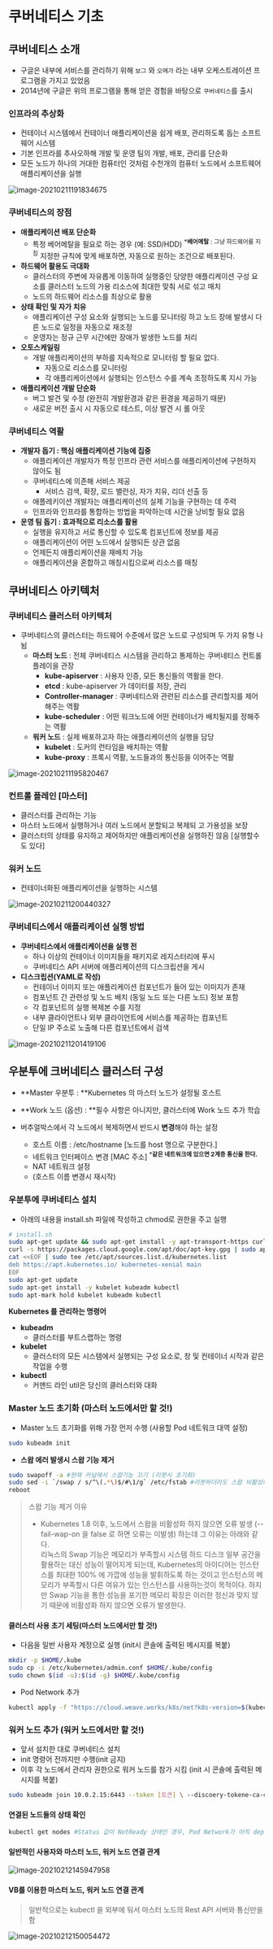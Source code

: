 # 쿠버네티스 기초

## 쿠버네티스 소개

* 구글은 내부에 서비스를 관리하기 위해 `보그` 와 `오메가` 라는 내부 오케스트레이션 프로그램을 가지고 있었음
* 2014년에 구글은 위의 프로그램을 통해 얻은 경험을 바탕으로 `쿠버네티스`를 출시



### 인프라의 추상화

* 컨테이너 시스템에서 컨테이너 애플리케이션을 쉽게 배포, 관리하도록 돕는 소프트웨어 시스템
* 기본 인프라를 추사오하해 개발 및 운영 팀의 개발, 배포, 관리를 단순화
* 모든 노드가 하나의 거대한 컴퓨터인 것처럼 수천개의 컴퓨터 노드에서 소프트웨어 애플리케이션을 실행

![image-20210211191834675](http://www.jimbae.com:59005/image/110)

### 쿠버네티스의 장점

* **애플리케이션 배포 단순화**
  * 특정 베어메탈을 필요로 하는 경우 (예: SSD/HDD) <sup>***베어메탈** : 그냥 하드웨어를 지칭</sup> 지정한 규칙에 맞게 배포하면, 자동으로 원하는 조건으로 배포된다.
* **하드웨어 활용도 극대화**
  * 클러스터의 주변에 자유롭게 이동하여 실행중인 당양한 애플리케이션 구성 요소를 클러스터 노드의 가용 리소스에 최대한 맞춰 서로 섞고 매치
  * 노드의 하드웨어 리소스를 최상으로 활용
* **상태 확인 및 자가 치유**
  * 애플리케이션 구성 요소와 실행되는 노드를 모니터링 하고 노드 장애 발생시 다른 노드로 일정을 자동으로 재조정
  * 운영자는 정규 근무 시간에만 장애가 발생한 노드를 처리
* **오토스케일링**
  * 개발 애플리케이션의 부하를 지속적으로 모니터링 할 필요 없다.
    * 자동으로 리소스를 모니터링
    * 각 애플리케이션에서 실행되는 인스턴스 수를 계속 조정하도록 지시 가능
* **애플리케이션 개발 단순화**
  * 버그 발견 및 수정 (완전히 개발환경과 같은 환경을 제공하기 때문)
  * 새로운 버전 출시 시 자동으로 테스트, 이상 발견 시 롤 아웃



### 쿠버네티스 역활

* **개발자 돕기 : 핵심 애플리케이션 기능에 집중**
  * 애플리케이션 개발자가 특정 인프라 관련 서비스를 애플리케이션에 구현하지 않아도 됨
  * 쿠버네티스에 의존해 서비스 제공
    * 서비스 검색, 확장, 로드 밸런싱, 자가 치유, 리더 선출 등
  * 애플레키이션 개발자는 애플리케이션의 실제 기능을 구현하는 데 주력
  * 인프라와 인프라를 통합하는 방법을 파악하는데 시간을 낭비할 필요 없음
* **운영 팀 돕기 : 효과적으로 리소스를 활용**
  * 실행을 유지하고 서로 통신할 수 있도록  컴포넌트에 정보를 제공
  * 애플리케이션이 어떤 노드에서 실행되든 상관 없음
  * 언제든지 애플리케이션을 재배치 가능
  * 애플리케이션을 혼합하고 매칭시킴으로써 리소스를 매칭





## 쿠버네티스 아키텍처

### 쿠버네티스 클러스터 아키텍처

* 쿠버네티스의 클러스터는 하드웨어 수준에서 많은 노드로 구성되며 두 가지 유형 나뉨
  * **마스터 노드** :  전체 쿠버네티스 시스템을 관리하고 통제하는 쿠버네티스 컨트롤 플레이을 관장
    * **kube-apiserver** :  사용자 인증, 모든 통신들의 역활을 한다.
    * **etcd** : kube-apiserver 가 데이터를 저장, 관리
    * **Controller-manager** : 쿠버네티스와 관련된 리소스를 관리할지를 제어 해주는 역활
    * **kube-scheduler** : 어떤 워크노드에 어떤 컨테이너가 배치될지를 정해주는 역활
  * **워커 노드** : 실제 배포하고자 하는 애플리케이션의 실행을 담당
    * **kubelet** : 도커의 런타임을 배치하는 역활
    * **kube-proxy** : 프록시 역활, 노드들과의 통신등을 이어주는 역활

![image-20210211195820467](http://www.jimbae.com:59005/image/113)

### 컨트롤 플레인 [마스터]

* 클러스터를 관리하는 기능
* 마스터 노드에서 실행하거나 여러 노드에서 분할되고 복제되 고 가용성을 보장
* 클러스터의 상태를 유지하고 제어하지만 애플리케이션을 실행하진 않음 [실행할수도 있다]



### 워커 노드

* 컨테이너화된 애플리케이션을 실행하는 시스템



![image-20210211200440327](http://www.jimbae.com:59005/image/114)



### 쿠버네티스에서 애플리케이션 실행 방법

* **쿠버네티스에서 애플리케이션을 실행 전** 
  * 하나 이상의 컨테이너 이미지들을 패키지로 레지스터리에 푸시
  * 쿠버네티스 API 서버에 애플리케이션의 디스크립션을 게시
* **디스크립션(YAML로 작성)**
  * 컨테이너 이미지 또는 애플리케이션 컴포넌트가 들어 있는 이미지가 존재
  * 컴포넌트 간 관련성 및 노드 배치 (동일 노드 또는 다른 노드) 정보 포함
  * 각 컴포넌트의 실행 복제본 수를 지정
  * 내부 클라이언트나 외부 클라이언트에 서비스를 제공하는 컴포넌트
  * 단일 IP 주소로 노출해 다른 컴포넌트에서 검색

![image-20210211201419106](http://www.jimbae.com:59005/image/115)



## 우분투에 크버네티스 클러스터 구성

* **Master 우분투 : **Kubernetes 의 마스터 노드가 설정될 호스트
* **Work 노드 (옵션) : **필수 사항은 아니지만, 클러스터에 Work 노드 추가 학습



* 버추얼박스에서 각 노드에서 복제하면서 반드시 **변경**해야 하는 설정
  * 호스트 이름 : /etc/hostname [노드를 host 명으로 구분한다.]
  * 네트워크 인터페이스 변경 [MAC 주소] <sup>***같은 네트워크에 있으면 2계층 통신을 한다.**</sup>
  * NAT 네트워크 설정
  * (호스트 이름 변경시 재시작)



### 우분투에 쿠버네티스 설치

* 아래의 내용을 install.sh 파일에 작성하고 chmod로 권한을 주고 실행

```bash
# install.sh
sudo apt-get update && sudo apt-get install -y apt-transport-https curl
curl -s https://packages.cloud.google.com/apt/doc/apt-key.gpg | sudo apt-key add -
cat <<EOF | sudo tee /etc/apt/sources.list.d/kubernetes.list
deb https://apt.kubernetes.io/ kubernetes-xenial main
EOF
sudo apt-get update
sudo apt-get install -y kubelet kubeadm kubectl
sudo apt-mark hold kubelet kubeadm kubectl
```



**Kubernetes 를 관리하는 명령어**

* **kubeadm**
  * 클러스터를 부트스랩하는 명령
* **kubelet**
  * 클러스터의 모든 시스템에서 실행되는 구성 요소로, 창 및 컨테이너 시작과 같은 작업을 수행
* **kubectl**
  * 커맨드 라인 util은 당신의 클러스터와 대화



### Master 노드 초기화 (마스터 노드에서만 할 것!)

* Master 노드 초기화를 위해 가장 먼저 수행 (사용할 Pod 네트워크 대역 설정)

```bash 
sudo kubeadm init
```



* **스왑 에러 발생시 스왑 기능 제거**

```bash
sudo swapoff -a #현재 커널에서 스왑기능 끄기 (리붓시 초기화)
sudo sed -i `/swap / s/^\(.*\)$/#\1/g` /etc/fstab #리붓하더라도 스왑 비활성화 기능 유지
reboot
```

> 스왑 기능 제거 이유
>
> * Kubernetes 1.8 이후, 노드에서 스왑을 비활성화 하지 않으면 오류 발생 (--fail-wap-on 을 false 로 하면 오류는 미발생) 하는데 그 이유는 아래와 같다.  
>   리눅스의 Swap 기능은 메모리가 부족할시 시스템 하드 디스크 일부 공간을 활용하는 대신 성능이 떨어지게 되는데, Kubernetes의 아이디어는 인스턴스를 최대한 100% 에 가깝에 성능을 발휘하도록 하는 것이고 인스턴스의 메모리가 부족할시 다른 여유가 있는 인스턴스를 사용하는것이 목적이다.
>   하지만 Swap 기능을 통한 성능을 포기한 메모리 확장은 이러한 정신과 맞지 않기 때문에  비활성화 하지 않으면 오류가 발생한다.



#### 클러스터 사용 초기 세팅(마스터 노드에서만 할 것!)

* 다음을 일반 사용자 계정으로 실행 (init시 콘솔에 출력된 메시지를 복붙)

```bash
mkdir -p $HOME/.kube
sudo cp -i /etc/kubernetes/admin.conf $HOME/.kube/config
sudo chown $(id -u):$(id -g) $HOME/.kube/config
```



* Pod Network 추가

```bash
kubectl apply -f "https://cloud.weave.works/k8s/net?k8s-version=$(kubectl version | base64 | tr -d '\n')"
```



### 워커 노드 추가 (워커 노드에서만 할 것!)

* 앞서 설치한 대로 쿠버네티스 설치
* init 명령어 전까지만 수행(init 금지)
* 이후 각 노드에서 관리자 권한으로 워커 노드를 참가 시킴 (init 시 콘솔에 출력된 메시지를 복붙)

```bash
sudo kubeadm join 10.0.2.15:6443 --token [토큰] \ --discoery-tokene-ca-cert-hash [해시]
```



#### 연결된 노드들의 상태 확인

```bash
kubectl get nodes #Status 값이 NotReady 상태인 경우, Pod Network가 아직 deploy 되기 전일수 있음, 장시간 안될시 Pod Network 추가 오류
```



#### 일반적인 사용자와 마스터 노드, 워커 노드 연결 관계

![image-20210212145947958](http://www.jimbae.com:59005/image/116)



#### VB를 이용한 마스터 노드, 워커 노드 연결 관계

> 일반적으로는 kubectl 을 외부에 둬서 마스터 노드의 Rest API 서버와 통신만을 함

![image-20210212150054472](http://www.jimbae.com:59005/image/117)